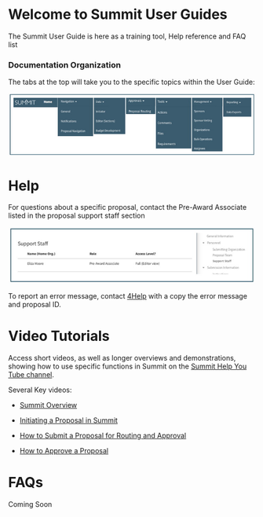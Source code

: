 # Welcome to Summit User Guides
The Summit User Guide is here as a training tool, Help reference and FAQ list

### Documentation Organization
The tabs at the top will take you to the specific topics within the User Guide:

![Documentation Tabs](./images/Ind_Tabs.jpg)

# Help
For questions about a specific proposal, contact the Pre-Award Associate listed in the proposal support staff section

![Pre-Award Associate Listed in Proposal](./images/Ind_PreAward.jpg)

To report an error message, contact [4Help](https://vt4help.service-now.com/sp) with a copy the error message and proposal ID.

# Video Tutorials
Access short videos, as well as longer overviews and demonstrations, showing how to use specific functions in Summit on the [Summit Help You Tube channel](https://www.youtube.com/channel/UC882QBwFDrfXbILKRvq2aiA).

Several Key videos:
- [Summit Overview](https://www.youtube.com/watch?v=uwGLAqFzC_Q)

- [Initiating a Proposal in Summit](https://www.youtube.com/watch?v=muAyluSU1V8)

- [How to Submit a Proposal for Routing and Approval](https://www.youtube.com/watch?v=dVuW3nVRUng)

- [How to Approve a Proposal](https://www.youtube.com/watch?v=LTTEQPm2Wb8)









# FAQs
Coming Soon
